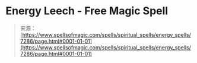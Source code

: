 <!--yml
category: 未分类
date: 2024-06-12 18:42:16
-->

# Energy Leech - Free Magic Spell

> 来源：[https://www.spellsofmagic.com/spells/spiritual_spells/energy_spells/7286/page.html#0001-01-01](https://www.spellsofmagic.com/spells/spiritual_spells/energy_spells/7286/page.html#0001-01-01)